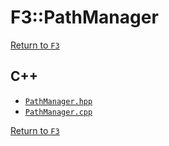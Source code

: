 # F3::PathManager

[Return to `F3`](/docs/F3.md)

## C++

- [`PathManager.hpp`](/c++/include/PathManager.hpp)
- [`PathManager.cpp`](/c++/source/PathManager.cpp)

[Return to `F3`](/docs/F3.md)